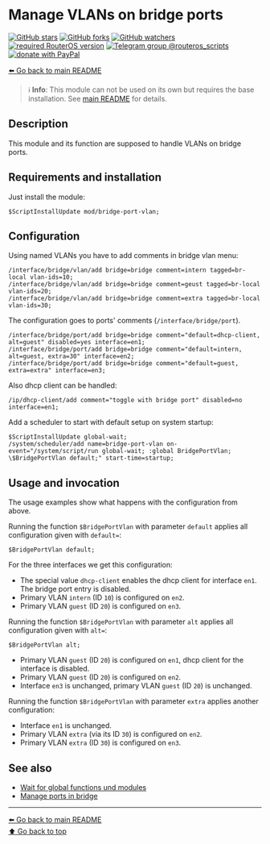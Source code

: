 Manage VLANs on bridge ports
============================

[![GitHub stars](https://img.shields.io/github/stars/eworm-de/routeros-scripts?logo=GitHub&style=flat&color=red)](https://github.com/eworm-de/routeros-scripts/stargazers)
[![GitHub forks](https://img.shields.io/github/forks/eworm-de/routeros-scripts?logo=GitHub&style=flat&color=green)](https://github.com/eworm-de/routeros-scripts/network)
[![GitHub watchers](https://img.shields.io/github/watchers/eworm-de/routeros-scripts?logo=GitHub&style=flat&color=blue)](https://github.com/eworm-de/routeros-scripts/watchers)
[![required RouterOS version](https://img.shields.io/badge/RouterOS-7.14-yellow?style=flat)](https://mikrotik.com/download/changelogs/)
[![Telegram group @routeros_scripts](https://img.shields.io/badge/Telegram-%40routeros__scripts-%2326A5E4?logo=telegram&style=flat)](https://t.me/routeros_scripts)
[![donate with PayPal](https://img.shields.io/badge/Like_it%3F-Donate!-orange?logo=githubsponsors&logoColor=orange&style=flat)](https://www.paypal.com/cgi-bin/webscr?cmd=_s-xclick&hosted_button_id=A4ZXBD6YS2W8J)

[⬅️ Go back to main README](../../README.md)

> ℹ️️ **Info**: This module can not be used on its own but requires the base
> installation. See [main README](../../README.md) for details.

Description
-----------

This module and its function are supposed to handle VLANs on bridge ports.

Requirements and installation
-----------------------------

Just install the module:

    $ScriptInstallUpdate mod/bridge-port-vlan;

Configuration
-------------

Using named VLANs you have to add comments in bridge vlan menu:

    /interface/bridge/vlan/add bridge=bridge comment=intern tagged=br-local vlan-ids=10;
    /interface/bridge/vlan/add bridge=bridge comment=geust tagged=br-local vlan-ids=20;
    /interface/bridge/vlan/add bridge=bridge comment=extra tagged=br-local vlan-ids=30;

The configuration goes to ports' comments (`/interface/bridge/port`).

    /interface/bridge/port/add bridge=bridge comment="default=dhcp-client, alt=guest" disabled=yes interface=en1;
    /interface/bridge/port/add bridge=bridge comment="default=intern, alt=guest, extra=30" interface=en2;
    /interface/bridge/port/add bridge=bridge comment="default=guest, extra=extra" interface=en3;

Also dhcp client can be handled:

    /ip/dhcp-client/add comment="toggle with bridge port" disabled=no interface=en1;

Add a scheduler to start with default setup on system startup:

    $ScriptInstallUpdate global-wait;
    /system/scheduler/add name=bridge-port-vlan on-event="/system/script/run global-wait; :global BridgePortVlan; \$BridgePortVlan default;" start-time=startup;

Usage and invocation
--------------------

The usage examples show what happens with the configuration from above.

Running the function `$BridgePortVlan` with parameter `default` applies all
configuration given with `default=`:

    $BridgePortVlan default;

For the three interfaces we get this configuration:

* The special value `dhcp-client` enables the dhcp client for interface `en1`. The bridge port entry is disabled.
* Primary VLAN `intern` (ID `10`) is configured on `en2`.
* Primary VLAN `guest` (ID `20`) is configured on `en3`.

Running the function `$BridgePortVlan` with parameter `alt` applies all
configuration given with `alt=`:

    $BridgePortVlan alt;

* Primary VLAN `guest` (ID `20`) is configured on `en1`, dhcp client for the interface is disabled.
* Primary VLAN `guest` (ID `20`) is configured on `en2`.
* Interface `en3` is unchanged, primary VLAN `guest` (ID `20`) is unchanged.

Running the function `$BridgePortVlan` with parameter `extra` applies another
configuration:

* Interface `en1` is unchanged.
* Primary VLAN `extra` (via its ID `30`) is configured on `en2`.
* Primary VLAN `extra` (ID `30`) is configured on `en3`.

See also
--------

* [Wait for global functions und modules](../global-wait.md)
* [Manage ports in bridge](bridge-port-to.md)

---
[⬅️ Go back to main README](../../README.md)  
[⬆️ Go back to top](#top)
